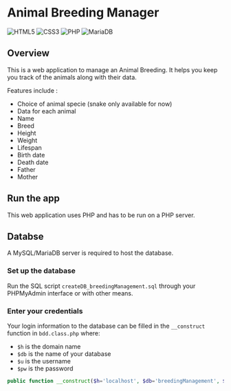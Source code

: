 # Animal Breeding Manager

![HTML5](https://img.shields.io/badge/html5-%23E34F26.svg?style=for-the-badge&logo=html5&logoColor=white) ![CSS3](https://img.shields.io/badge/css3-%231572B6.svg?style=for-the-badge&logo=css3&logoColor=white) ![PHP](https://img.shields.io/badge/php-%23777BB4.svg?style=for-the-badge&logo=php&logoColor=white) ![MariaDB](https://img.shields.io/badge/MariaDB-003545?style=for-the-badge&logo=mariadb&logoColor=white)


## Overview

This is a web application to manage an Animal Breeding. It helps you keep you track of the animals along with their data.

Features include :
- Choice of animal specie (snake only available for now)
- Data for each animal
 - Name
 - Breed
 - Height
 - Weight
 - Lifespan
 - Birth date
 - Death date
 - Father
 - Mother


## Run the app

This web application uses PHP and has to be run on a PHP server.

## Databse

A MySQL/MariaDB server is required to host the database.

### Set up the database

Run the SQL script `createDB_breedingManagement.sql` through your PHPMyAdmin interface or with other means.

### Enter your credentials

Your login information to the database can be filled in the `__construct` function in `bdd.class.php` where:
- `$h` is the domain name
- `$db` is the name of your database
- `$u` is the username
- `$pw` is the password
```php
public function __construct($h='localhost', $db='breedingManagement', $u='user_name', $pw='password')
```
